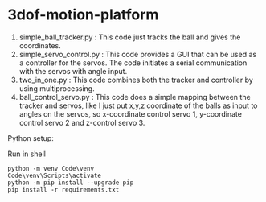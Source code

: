 # 3dof-motion-platform

1.	simple_ball_tracker.py : This code just tracks the ball and gives the coordinates.
2.	simple_servo_control.py : This code provides a GUI that can be used as a controller for the servos. The code initiates a serial communication with the servos with angle input. 
3.	two_in_one.py : This code combines both the tracker and controller by using multiprocessing. 
4.	ball_control_servo.py : This code does a simple mapping between the tracker and servos, like I just put x,y,z coordinate of the balls as input to angles on the servos, so x-coordinate control servo 1, y-coordinate control servo 2 and z-control servo 3. 

Python setup:

Run in shell
```console
python -m venv Code\venv
Code\venv\Scripts\activate
python -m pip install --upgrade pip
pip install -r requirements.txt
```